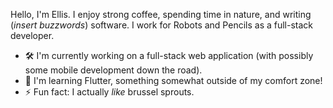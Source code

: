 Hello, I'm Ellis. I enjoy strong coffee, spending time in nature, and writing (*insert buzzwords*) software. I work for Robots and Pencils as a full-stack developer.
- 🛠 I'm currently working on a full-stack web application (with possibly some mobile development down the road).
- 🌱 I'm learning Flutter, something somewhat outside of my comfort zone!
- ⚡ Fun fact: I actually *like* brussel sprouts.

<!--
**em1382/em1382** is a ✨ _special_ ✨ repository because its `README.md` (this file) appears on your GitHub profile.

Here are some ideas to get you started:

- 🔭 I’m currently working on ...
-  I’m currently learning ...
- 👯 I’m looking to collaborate on ...
- 🤔 I’m looking for help with ...
- 💬 Ask me about ...
- 📫 How to reach me: ...
- 😄 Pronouns: ...
- ⚡ Fun fact: ...
-->
